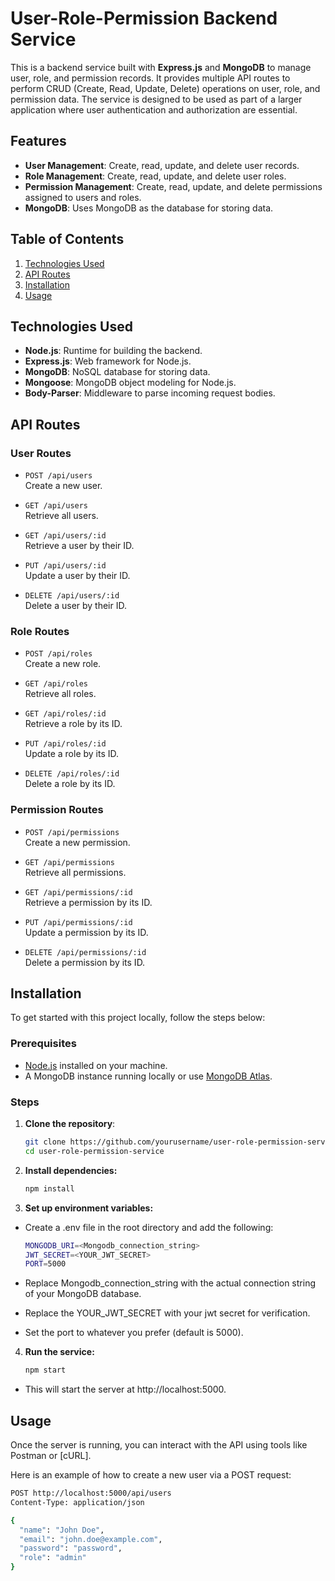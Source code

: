 # User-Role-Permission Backend Service

This is a backend service built with **Express.js** and **MongoDB** to manage user, role, and permission records. It provides multiple API routes to perform CRUD (Create, Read, Update, Delete) operations on user, role, and permission data. The service is designed to be used as part of a larger application where user authentication and authorization are essential.

## Features

- **User Management**: Create, read, update, and delete user records.
- **Role Management**: Create, read, update, and delete user roles.
- **Permission Management**: Create, read, update, and delete permissions assigned to users and roles.
- **MongoDB**: Uses MongoDB as the database for storing data.

## Table of Contents

1. [Technologies Used](#technologies-used)
2. [API Routes](#api-routes)
3. [Installation](#installation)
4. [Usage](#usage)

## Technologies Used

- **Node.js**: Runtime for building the backend.
- **Express.js**: Web framework for Node.js.
- **MongoDB**: NoSQL database for storing data.
- **Mongoose**: MongoDB object modeling for Node.js.
- **Body-Parser**: Middleware to parse incoming request bodies.

## API Routes

### User Routes

- `POST /api/users`  
  Create a new user.

- `GET /api/users`  
  Retrieve all users.

- `GET /api/users/:id`  
  Retrieve a user by their ID.

- `PUT /api/users/:id`  
  Update a user by their ID.

- `DELETE /api/users/:id`  
  Delete a user by their ID.

### Role Routes

- `POST /api/roles`  
  Create a new role.

- `GET /api/roles`  
  Retrieve all roles.

- `GET /api/roles/:id`  
  Retrieve a role by its ID.

- `PUT /api/roles/:id`  
  Update a role by its ID.

- `DELETE /api/roles/:id`  
  Delete a role by its ID.

### Permission Routes

- `POST /api/permissions`  
  Create a new permission.

- `GET /api/permissions`  
  Retrieve all permissions.

- `GET /api/permissions/:id`  
  Retrieve a permission by its ID.

- `PUT /api/permissions/:id`  
  Update a permission by its ID.

- `DELETE /api/permissions/:id`  
  Delete a permission by its ID.

## Installation

To get started with this project locally, follow the steps below:

### Prerequisites

- [Node.js](https://nodejs.org/) installed on your machine.
- A MongoDB instance running locally or use [MongoDB Atlas](https://www.mongodb.com/cloud/atlas).

### Steps

1. **Clone the repository**:

   ```bash
   git clone https://github.com/yourusername/user-role-permission-service.git
   cd user-role-permission-service
   ```

2. **Install dependencies:**

    ```bash
    npm install
    ```

3. **Set up environment variables:**

- Create a .env file in the root directory and add the following:

    ```bash
    MONGODB_URI=<Mongodb_connection_string>
    JWT_SECRET=<YOUR_JWT_SECRET>
    PORT=5000
    ```

- Replace Mongodb_connection_string with the actual connection string of your MongoDB database.
- Replace the YOUR_JWT_SECRET with your jwt secret for verification.
- Set the port to whatever you prefer (default is 5000).

4. **Run the service:**

    ```bash
    npm start
    ```

- This will start the server at http://localhost:5000.

## Usage

Once the server is running, you can interact with the API using tools like Postman or [cURL].

Here is an example of how to create a new user via a POST request:

```bash
POST http://localhost:5000/api/users
Content-Type: application/json

{
  "name": "John Doe",
  "email": "john.doe@example.com",
  "password": "password",
  "role": "admin"
}
```